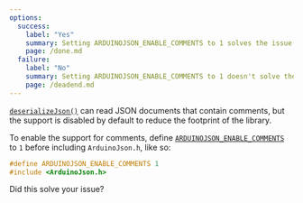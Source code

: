 ```yaml
---
options:
  success:
    label: "Yes"
    summary: Setting ARDUINOJSON_ENABLE_COMMENTS to 1 solves the issue
    page: /done.md
  failure:
    label: "No"
    summary: Setting ARDUINOJSON_ENABLE_COMMENTS to 1 doesn't solve the issue
    page: /deadend.md
---
```


[`deserializeJson()`](/v6/api/json/deserializejson/) can read JSON documents that contain comments, but the support is disabled by default to reduce the footprint of the library.

To enable the support for comments, define [`ARDUINOJSON_ENABLE_COMMENTS`](/v6/api/config/enable_comments/) to `1` before including `ArduinoJson.h`, like so:

```c++
#define ARDUINOJSON_ENABLE_COMMENTS 1
#include <ArduinoJson.h>
```

Did this solve your issue?